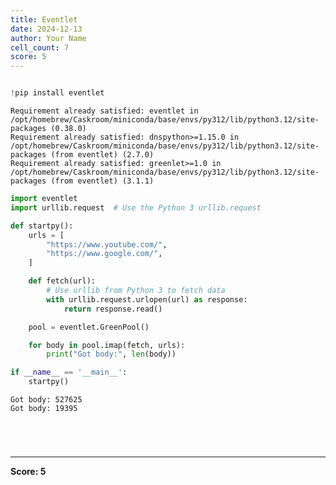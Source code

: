 ```yaml
---
title: Eventlet
date: 2024-12-13
author: Your Name
cell_count: 7
score: 5
---
```


```python

```


```python
!pip install eventlet
```

    Requirement already satisfied: eventlet in /opt/homebrew/Caskroom/miniconda/base/envs/py312/lib/python3.12/site-packages (0.38.0)
    Requirement already satisfied: dnspython>=1.15.0 in /opt/homebrew/Caskroom/miniconda/base/envs/py312/lib/python3.12/site-packages (from eventlet) (2.7.0)
    Requirement already satisfied: greenlet>=1.0 in /opt/homebrew/Caskroom/miniconda/base/envs/py312/lib/python3.12/site-packages (from eventlet) (3.1.1)



```python
import eventlet
import urllib.request  # Use the Python 3 urllib.request

def startpy():
    urls = [
        "https://www.youtube.com/",
        "https://www.google.com/",
    ]

    def fetch(url):
        # Use urllib from Python 3 to fetch data
        with urllib.request.urlopen(url) as response:
            return response.read()

    pool = eventlet.GreenPool()

    for body in pool.imap(fetch, urls):
        print("Got body:", len(body))

if __name__ == '__main__':
    startpy()

```

    Got body: 527625
    Got body: 19395



```python

```


```python


```


```python

```


```python

```


---
**Score: 5**

